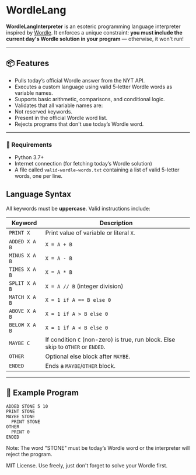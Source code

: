 # WordleLang

**WordleLangInterpreter** is an esoteric programming language interpreter inspired by [Wordle](https://www.nytimes.com/games/wordle/index.html). It enforces a unique constraint: **you must include the current day's Wordle solution in your program** — otherwise, it won't run!

---

## 📦 Features

-  Pulls today’s official Wordle answer from the NYT API.
-  Executes a custom language using valid 5-letter Wordle words as variable names.
-  Supports basic arithmetic, comparisons, and conditional logic.
-  Validates that all variable names are:
  - Not reserved keywords.
  - Present in the official Wordle word list.
-  Rejects programs that don't use today’s Wordle word.

---

### 🔧 Requirements

- Python 3.7+
- Internet connection (for fetching today’s Wordle solution)
- A file called `valid-wordle-words.txt` containing a list of valid 5-letter words, one per line.

  
## Language Syntax

All keywords must be **uppercase**. Valid instructions include:

| Keyword   | Description                                      |
|-----------|--------------------------------------------------|
| `PRINT X` | Print value of variable or literal `X`.          |
| `ADDED X A B` | `X = A + B`                                |
| `MINUS X A B` | `X = A - B`                                |
| `TIMES X A B` | `X = A * B`                                |
| `SPLIT X A B` | `X = A // B` (integer division)            |
| `MATCH X A B` | `X = 1 if A == B else 0`                   |
| `ABOVE X A B` | `X = 1 if A > B else 0`                    |
| `BELOW X A B` | `X = 1 if A < B else 0`                    |
| `MAYBE C` | If condition `C` (non-zero) is true, run block. Else skip to `OTHER` or `ENDED`. |
| `OTHER` | Optional else block after `MAYBE`.                 |
| `ENDED` | Ends a `MAYBE`/`OTHER` block.                      |

---

## 🧪 Example Program

```wdl
ADDED STONE 5 10
PRINT STONE
MAYBE STONE
  PRINT STONE
OTHER
  PRINT 0
ENDED
```

Note: The word "STONE" must be today’s Wordle word or the interpreter will reject the program.


MIT License. Use freely, just don't forget to solve your Wordle first.

